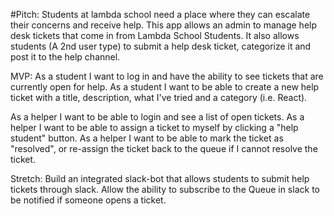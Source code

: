#Pitch:  Students at lambda school need a place where they can escalate their concerns and receive help. This app allows an admin to manage help desk tickets that come in from Lambda School Students. It also allows students (A 2nd user type) to submit a help desk ticket, categorize it and post it to the help channel.

MVP: As a student I want to log in and have the ability to see tickets that are currently open for help. As a student I want to be able to create a new help ticket with a title, description, what I've tried and a category (i.e. React). 

As a helper I want to be able to login and see a list of open tickets. As a helper I want to be able to assign a ticket to myself by clicking a "help student" button. As a helper I want to be able to mark the ticket as "resolved", or re-assign the ticket back to the queue if I cannot resolve the ticket.

Stretch: Build an integrated slack-bot that allows students to submit help tickets through slack. Allow the ability to subscribe to the Queue in slack to be notified if someone opens a ticket. 
